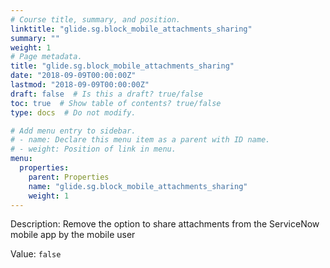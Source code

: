 ```yaml
---
# Course title, summary, and position.
linktitle: "glide.sg.block_mobile_attachments_sharing"
summary: ""
weight: 1
# Page metadata.
title: "glide.sg.block_mobile_attachments_sharing"
date: "2018-09-09T00:00:00Z"
lastmod: "2018-09-09T00:00:00Z"
draft: false  # Is this a draft? true/false
toc: true  # Show table of contents? true/false
type: docs  # Do not modify.

# Add menu entry to sidebar.
# - name: Declare this menu item as a parent with ID name.
# - weight: Position of link in menu.
menu:
  properties:
    parent: Properties
    name: "glide.sg.block_mobile_attachments_sharing"
    weight: 1
---
```


Description: Remove the option to share attachments from the ServiceNow mobile app by the mobile user


Value: `false`